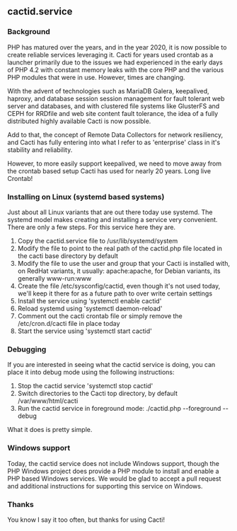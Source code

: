 ## cactid.service

### Background

PHP has matured over the years, and in the year 2020, it is now possible to 
create reliable services leveraging it.  Cacti for years used crontab as a 
launcher primarily due to the issues we had experienced in the early days of 
PHP 4.2 with constant memory leaks with the core PHP and the various PHP 
modules that were in use.  However, times are changing.

With the advent of technologies such as MariaDB Galera, keepalived, haproxy, 
and database session session management for fault tolerant web server and 
databases, and with clustered file systems like GlusterFS and CEPH for 
RRDfile and web site content fault tolerance, the idea of a fully 
distributed highly available Cacti is now possible.

Add to that, the concept of Remote Data Collectors for network resiliency, 
and Cacti has fully entering into what I refer to as 'enterprise' class in
it's stability and reliability.

However, to more easily support keepalived, we need to move away from the 
crontab based setup Cacti has used for nearly 20 years.  Long live Crontab!

### Installing on Linux (systemd based systems)

Just about all Linux variants that are out there today use systemd.  The 
systemd model makes creating and installing a service very convenient.  
There are only a few steps.  For this service here they are.

1. Copy the cactid.service file to /usr/lib/systemd/system
2. Modify the file to point to the real path of the cactid.php file located 
   in the cacti base directory by default
3. Modify the file to use the user and group that your Cacti is installed 
   with, on RedHat variants, it usually: apache:apache, for Debian variants, 
   its generally www-run:www
4. Create the file /etc/sysconfig/cactid, even though it's not used today, 
   we'll keep it there for as a future path to over write certain settings
5. Install the service using 'systemctl enable cactid'
6. Reload systemd using 'systemctl daemon-reload'
7. Comment out the cacti crontab file or simply remove the /etc/cron.d/cacti 
   file in place today
8. Start the service using 'systemctl start cactid'

### Debugging

If you are interested in seeing what the cactid service is doing, you can 
place it into debug mode using the following instructions:

1. Stop the cactid service 'systemctl stop cactid'
2. Switch directories to the Cacti top directory, by default /var/www/html/cacti
3. Run the cactid service in foreground mode: ./cactid.php --foreground --debug

What it does is pretty simple.

### Windows support

Today, the cactid service does not include Windows support, though the 
PHP Windows project does provide a PHP module to install and enable a PHP 
based Windows services.  We would be glad to accept a pull request and 
additional instructions for supporting this service on Windows.

### Thanks

You know I say it too often, but thanks for using Cacti!
